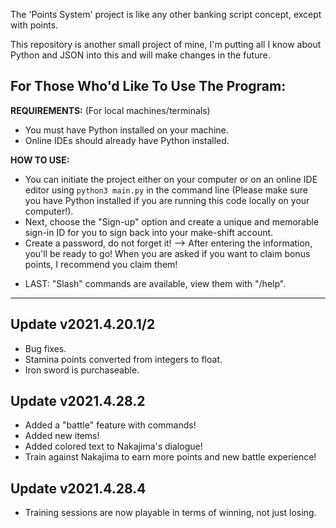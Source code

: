 The 'Points System' project is like any other banking script concept, except with points.

This repository is another small project of mine, I'm putting all I know about Python and JSON into this and will make changes in the future.

## For Those Who'd Like To Use The Program:
**REQUIREMENTS:** (For local machines/terminals)
- You must have Python installed on your machine.
- Online IDEs should already have Python installed.

**HOW TO USE:**
- You can initiate the project either on your computer or on an online IDE editor using `python3 main.py` in the command line (Please make sure you have Python installed if you are running this code locally on your computer!).
- Next, choose the "Sign-up" option and create a unique and memorable sign-in ID for you to sign back into your make-shift account.
- Create a password, do not forget it!
--> After entering the information, you'll be ready to go! When you are asked if you want to claim bonus points, I recommend you claim them!
* LAST: "Slash" commands are available, view them with "/help".

---

## Update v2021.4.20.1/2
- Bug fixes.
- Stamina points converted from integers to float.
- Iron sword is purchaseable.

## Update v2021.4.28.2
- Added a "battle" feature with commands!
- Added new items!
- Added colored text to Nakajima's dialogue!
- Train against Nakajima to earn more points and new battle experience!

## Update v2021.4.28.4
- Training sessions are now playable in terms of winning, not just losing.